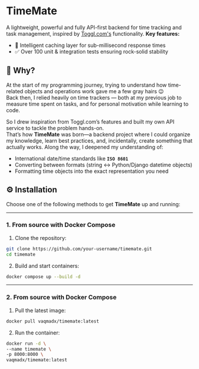 # TimeMate
A lightweight, powerful and fully API-first backend for time tracking and task management, inspired by [Toggl.com's](https://toggl.com/) functionality.
**Key features:**
- 🔄 Intelligent caching layer for sub-millisecond response times  
- ✅ Over 100 unit & integration tests ensuring rock-solid stability

## 🤔 Why?

At the start of my programming journey, trying to understand how time-related objects and operations work gave me a few gray hairs 😉  
Back then, I relied heavily on time trackers — both at my previous job to measure time spent on tasks, and for personal motivation while learning to code.

So I drew inspiration from Toggl.com’s features and built my own API service to tackle the problem hands-on.  
That’s how **TimeMate** was born—a backend project where I could organize my knowledge, learn best practices, and, incidentally, create something that actually works.
Along the way, I deepened my understanding of:  
- International date/time standards like **`ISO 8601`**  
- Converting between formats (string ↔ Python/Django datetime objects)  
- Formatting time objects into the exact representation you need

## ⚙️ Installation

Choose one of the following methods to get **TimeMate** up and running:

---

### 1. From source with Docker Compose

1. Clone the repository:
```bash
git clone https://github.com/your-username/timemate.git
cd timemate
```
2. Build and start containers:
```bash
docker compose up --build -d
```
--- 
### 2. From source with Docker Compose
1. Pull the latest image:
```bash
docker pull vaqmadx/timemate:latest
```
2. Run the container:
```bash
docker run -d \
--name timemate \
-p 8000:8000 \
vaqmadx/timemate:latest
```
  
